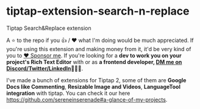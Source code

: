 # tiptap-extension-search-n-replace
Tiptap Search&amp;Replace extension 

A ⭐️ to the repo if you 👍 / ❤️  what I'm doing would be much appreciated. If you're using this extension and making money from it, it'd be very kind of you to [:heart: Sponsor me](https://github.com/sponsors/sereneinserenade). If you're looking for a **dev to work you on your project's Rich Text Editor** with or as **a frontend developer, [DM me on Discord/Twitter/LinkedIn](https://github.com/sereneinserenade)👨‍💻🤩**.

I've made a bunch of extensions for Tiptap 2, some of them are **Google Docs like Commenting**, **Resizable Image and Videos**, **LanguageTool integration** with tiptap. You can check it our here https://github.com/sereneinserenade#a-glance-of-my-projects.

